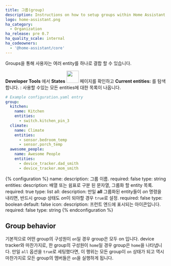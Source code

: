 ```yaml
---
title: 그룹(group)
description: Instructions on how to setup groups within Home Assistant.
logo: home-assistant.png
ha_category:
  - Organization
ha_release: pre 0.7
ha_quality_scale: internal
ha_codeowners:
  - '@home-assistant/core'
---
```


Groups을 통해 사용자는 여러 entity를 하나로 결합 할 수 있습니다.

**Developer Tools** 에서 **States** <img src='/images/screenshots/developer-tool-states-icon.png' class='no-shadow' height='38' /> 페이지를 확인하고 **Current entities:** 를 탐색합니다. : 사용할 수있는 모든 entities에 대한 목록이 나옵니다.

```yaml
# Example configuration.yaml entry
group:
  kitchen:
    name: Kitchen
    entities:
      - switch.kitchen_pin_3
  climate:
    name: Climate
    entities:
      - sensor.bedroom_temp
      - sensor.porch_temp
  awesome_people:
    name: Awesome People
    entities:
      - device_tracker.dad_smith
      - device_tracker.mom_smith
```

{% configuration %}
name:
  description: 그룹 이름.
  required: false
  type: string
entities:
  description: 배열 또는 쉼표로 구분 된 문자열, 그룹화 할 entity 목록.
  required: true
  type: list
all:
  description: 만일 **all** 그룹화된 entity들이 *on* 명령을 내리면, 반드시 group 상태도 *on*이 되야할 경우 `true`로 설정.
  required: false
  type: boolean
  default: false
icon:
  description: 프런트 엔드에 표시되는 아이콘입니다.
  required: false
  type: string
{% endconfiguration %}

## Group behavior

기본적으로 어떤 group의 구성원이 `on`일 경우 group은 모두 on 입니다. device tracker와 마찬가지로, 한 group의 구성원이 `home`일 경우 group은 `home`을 나타냅니다.
만일  `all` 옵션을 `true`로 세팅했다면, 이 행위는 모든 group이 `on` 상태가 되고 역시 마찬가지로 모든 group의 멤버들은 `on`을 실행하게 됩니다.

